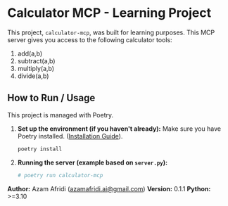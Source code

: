 # Calculator MCP - Learning Project

This project, `calculator-mcp`, was built for learning purposes. This MCP server gives you access to the following calculator tools:
1. add(a,b)
2. subtract(a,b)
3. multiply(a,b)
4. divide(a,b)

## How to Run / Usage

This project is managed with Poetry.

1.  **Set up the environment (if you haven't already):**
    Make sure you have Poetry installed. ([Installation Guide](https://python-poetry.org/docs/#installation)).
    ```bash
    poetry install
    ```

2.  **Running the server (example based on `server.py`):**
    ```bash
    # poetry run calculator-mcp 
    ```

**Author:** Azam Afridi (azamafridi.ai@gmail.com)
**Version:** 0.1.1
**Python:** >=3.10
